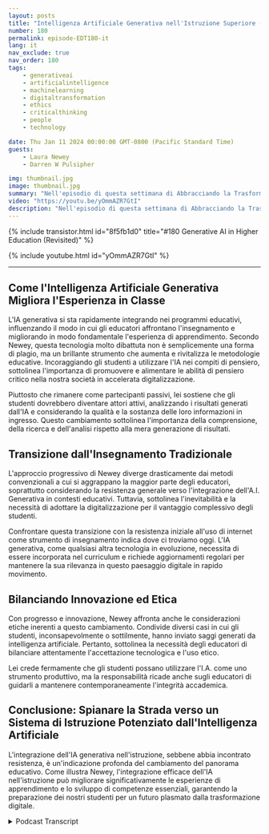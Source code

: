 ```yaml
---
layout: posts
title: "Intelligenza Artificiale Generativa nell'Istruzione Superiore (Rivisitato)"
number: 180
permalink: episode-EDT180-it
lang: it
nav_exclude: true
nav_order: 180
tags:
    - generativeai
    - artificialintelligence
    - machinelearning
    - digitaltransformation
    - ethics
    - criticalthinking
    - people
    - technology

date: Thu Jan 11 2024 00:00:00 GMT-0800 (Pacific Standard Time)
guests:
    - Laura Newey
    - Darren W Pulsipher

img: thumbnail.jpg
image: thumbnail.jpg
summary: "Nell'episodio di questa settimana di Abbracciando la Trasformazione Digitale, Darren Pulsipher intervista l'oratrice ospite Laura Newey riguardo il suo affascinante percorso attraverso il mondo emergente della Generative AI, in particolare nel settore dell'educazione. Coprendo la trasformazione della sua esperienza di insegnamento e arricchendo i risultati di apprendimento dei suoi studenti attraverso l'IA, ha analizzato ampiamente l'adattamento alle dinamiche dell'educazione moderna."
video: "https://youtu.be/yOmmAZR7GtI"
description: "Nell'episodio di questa settimana di Abbracciando la Trasformazione Digitale, Darren Pulsipher intervista l'oratrice ospite Laura Newey riguardo il suo affascinante percorso attraverso il mondo emergente della Generative AI, in particolare nel settore dell'educazione. Coprendo la trasformazione della sua esperienza di insegnamento e arricchendo i risultati di apprendimento dei suoi studenti attraverso l'IA, ha analizzato ampiamente l'adattamento alle dinamiche dell'educazione moderna."
---
```


<div>
{% include transistor.html id="8f5fb1d0" title="#180 Generative AI in Higher Education (Revisited)" %}

{% include youtube.html id="yOmmAZR7GtI" %}
</div>

---

## Come l'Intelligenza Artificiale Generativa Migliora l'Esperienza in Classe

L'IA generativa si sta rapidamente integrando nei programmi educativi, influenzando il modo in cui gli educatori affrontano l'insegnamento e migliorando in modo fondamentale l'esperienza di apprendimento. Secondo Newey, questa tecnologia molto dibattuta non è semplicemente una forma di plagio, ma un brillante strumento che aumenta e rivitalizza le metodologie educative. Incoraggiando gli studenti a utilizzare l'IA nei compiti di pensiero, sottolinea l'importanza di promuovere e alimentare le abilità di pensiero critico nella nostra società in accelerata digitalizzazione.

Piuttosto che rimanere come partecipanti passivi, lei sostiene che gli studenti dovrebbero diventare attori attivi, analizzando i risultati generati dall'IA e considerando la qualità e la sostanza delle loro informazioni in ingresso. Questo cambiamento sottolinea l'importanza della comprensione, della ricerca e dell'analisi rispetto alla mera generazione di risultati.

## Transizione dall'Insegnamento Tradizionale

L'approccio progressivo di Newey diverge drasticamente dai metodi convenzionali a cui si aggrappano la maggior parte degli educatori, soprattutto considerando la resistenza generale verso l'integrazione dell'A.I. Generativa in contesti educativi. Tuttavia, sottolinea l'inevitabilità e la necessità di adottare la digitalizzazione per il vantaggio complessivo degli studenti.

Confrontare questa transizione con la resistenza iniziale all'uso di internet come strumento di insegnamento indica dove ci troviamo oggi. L'IA generativa, come qualsiasi altra tecnologia in evoluzione, necessita di essere incorporata nel curriculum e richiede aggiornamenti regolari per mantenere la sua rilevanza in questo paesaggio digitale in rapido movimento.

## Bilanciando Innovazione ed Etica

Con progresso e innovazione, Newey affronta anche le considerazioni etiche inerenti a questo cambiamento. Condivide diversi casi in cui gli studenti, inconsapevolmente o sottilmente, hanno inviato saggi generati da intelligenza artificiale. Pertanto, sottolinea la necessità degli educatori di bilanciare attentamente l'accettazione tecnologica e l'uso etico.

Lei crede fermamente che gli studenti possano utilizzare l'I.A. come uno strumento produttivo, ma la responsabilità ricade anche sugli educatori di guidarli a mantenere contemporaneamente l'integrità accademica.

## Conclusione: Spianare la Strada verso un Sistema di Istruzione Potenziato dall'Intelligenza Artificiale

L'integrazione dell'IA generativa nell'istruzione, sebbene abbia incontrato resistenza, è un'indicazione profonda del cambiamento del panorama educativo. Come illustra Newey, l'integrazione efficace dell'IA nell'istruzione può migliorare significativamente le esperienze di apprendimento e lo sviluppo di competenze essenziali, garantendo la preparazione dei nostri studenti per un futuro plasmato dalla trasformazione digitale.



<details>
<summary> Podcast Transcript </summary>

<p></p>

</details>
